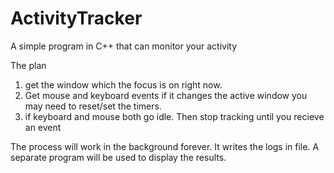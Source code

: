 # ActivityTracker
A simple program in C++ that can monitor your activity


The plan

1. get the window which the focus is on right now.
2. Get mouse and keyboard events if it changes the active window you may need to reset/set the timers.
3. if keyboard and mouse both go idle. Then stop tracking until you recieve an event

The process will work in the background forever. It writes the logs in file.
A separate program will be used to display the results.
